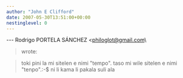 ```yaml
---
author: "John E Clifford"
date: 2007-05-30T13:51:00+00:00
nestinglevel: 0
---
```

\---
 Rodrigo PORTELA SÁNCHEZ <[philoglot@gmail.com](mailto://philoglot@gmail.com)\
> wrote:

> toki pini la mi sitelen e nimi "tempo". taso mi wile sitelen e nimi "tenpo".:-$
>ni li kama li pakala suli ala